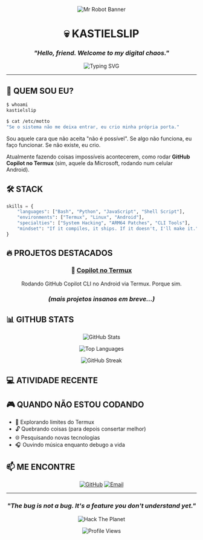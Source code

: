 <div align="center">

![Mr Robot Banner](https://media.giphy.com/media/dLolp8dtrYCJi/giphy.gif)

# 💀 KASTIELSLIP
### *"Hello, friend. Welcome to my digital chaos."*

![Typing SVG](https://readme-typing-svg.demolab.com?font=Fira+Code&size=22&pause=1000&color=0DF700&center=true&vCenter=true&width=600&lines=Hacker+%7C+Developer+%7C+Termux+Enthusiast;Breaking+Limits+Since+Day+One;Control+Is+An+Illusion)

</div>

---

## 🎯 QUEM SOU EU?

```bash
$ whoami
kastielslip

$ cat /etc/motto
"Se o sistema não me deixa entrar, eu crio minha própria porta."
```

Sou aquele cara que não aceita "não é possível". Se algo não funciona, eu faço funcionar. Se não existe, eu crio.

Atualmente fazendo coisas impossíveis acontecerem, como rodar **GitHub Copilot no Termux** (sim, aquele da Microsoft, rodando num celular Android).

## 🛠️ STACK

```python
skills = {
    "languages": ["Bash", "Python", "JavaScript", "Shell Script"],
    "environments": ["Termux", "Linux", "Android"],
    "specialties": ["System Hacking", "ARM64 Patches", "CLI Tools"],
    "mindset": "If it compiles, it ships. If it doesn't, I'll make it."
}
```

## 🔥 PROJETOS DESTACADOS

<div align="center">

### 🤖 [Copilot no Termux](https://github.com/kastielslip/copilot-termux)
Rodando GitHub Copilot CLI no Android via Termux. Porque sim.

### *(mais projetos insanos em breve...)*

</div>

## 📊 GITHUB STATS

<div align="center">

![GitHub Stats](https://github-readme-stats.vercel.app/api?username=kastielslip&show_icons=true&theme=dark&hide_border=true&bg_color=0d1117&title_color=00ff41&icon_color=00ff41&text_color=c9d1d9)

![Top Languages](https://github-readme-stats.vercel.app/api/top-langs/?username=kastielslip&layout=compact&theme=dark&hide_border=true&bg_color=0d1117&title_color=00ff41&text_color=c9d1d9)

![GitHub Streak](https://github-readme-streak-stats.herokuapp.com/?user=kastielslip&theme=dark&hide_border=true&background=0d1117&ring=00ff41&fire=00ff41&currStreakLabel=00ff41)

</div>

## 💻 ATIVIDADE RECENTE

<!--START_SECTION:activity-->
<!--END_SECTION:activity-->

## 🎮 QUANDO NÃO ESTOU CODANDO

- 🎯 Explorando limites do Termux
- 🔓 Quebrando coisas (para depois consertar melhor)
- 🌐 Pesquisando novas tecnologias
- 🎧 Ouvindo música enquanto debugo a vida

## 📫 ME ENCONTRE

<div align="center">

[![GitHub](https://img.shields.io/badge/GitHub-100000?style=for-the-badge&logo=github&logoColor=white)](https://github.com/kastielslip)
[![Email](https://img.shields.io/badge/Email-D14836?style=for-the-badge&logo=gmail&logoColor=white)](mailto:kastielslip@users.noreply.github.com)

</div>

---

<div align="center">

### *"The bug is not a bug. It's a feature you don't understand yet."*

![Hack The Planet](https://roryhay.es/assets/img/blog/furret-zero-unleashed/qflip.gif)

 <audio id="bgMusic" loop>
        <source src="https://cdn.pixabay.com/download/audio/2022/05/27/audio_1808fbf07a.mp3" type="audio/mpeg">
    </audio>

![Profile Views](https://komarev.com/ghpvc/?username=kastielslip&color=00ff41&style=for-the-badge)

</div>
